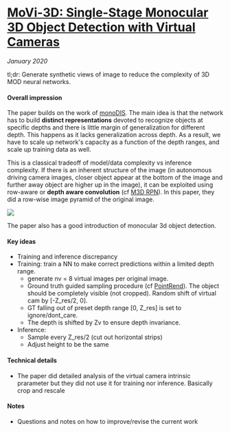 # [MoVi-3D: Single-Stage Monocular 3D Object Detection with Virtual Cameras](https://arxiv.org/abs/1912.08035)

_January 2020_

tl;dr: Generate synthetic views of image to reduce the complexity of 3D MOD neural networks.

#### Overall impression
The paper builds on the work of [monoDIS](monodis.md). The main idea is that the network has to build **distinct representations** devoted to recognize objects at specific depths and there is little margin of generalization for different depth. This happens as it lacks generalization across depth. As a result, we have to scale up network's capacity as a function of the depth ranges, and scale up training data as well. 

This is a classical tradeoff of model/data complexity vs inference complexity. If there is an inherent structure of the image (in autonomous driving camera images, closer object appear at the bottom of the image and further away object are higher up in the image), it can be exploited using row-aware or **depth aware convolution** (cf [M3D RPN](m3d_rpn.md)). In this paper, they did a row-wise image pyramid of the original image.

![](https://cdn-images-1.medium.com/max/1440/1*pASNAVJhmkoZRHe37r6qPA.png)

The paper also has a good introduction of monocular 3d object detection.

#### Key ideas
- Training and inference discrepancy
- Training: train a NN to make correct predictions within a limited depth range.
	- generate nv = 8 virtual images per original image. 
	- Ground truth guided sampling procedure (cf [PointRend](pointrend.md)). The object should be completely visible (not cropped). Random shift of virtual cam by [-Z_res/2, 0].
	- GT falling out of preset depth range [0, Z_res] is set to ignore/dont_care.
	- The depth is shifted by Zv to ensure depth invariance.
- Inference:
	- Sample every Z_res/2 (cut out horizontal strips)
	- Adjust height to be the same
	

#### Technical details
- The paper did detailed analysis of the virtual camera intrinsic prarameter but they did not use it for training nor inference. Basically crop and rescale

#### Notes
- Questions and notes on how to improve/revise the current work  

